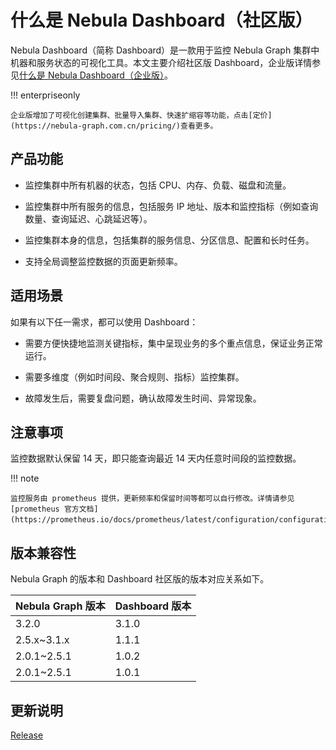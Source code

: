 # 什么是 Nebula Dashboard（社区版）

Nebula Dashboard（简称 Dashboard）是一款用于监控 Nebula Graph 集群中机器和服务状态的可视化工具。本文主要介绍社区版 Dashboard，企业版详情参见[什么是 Nebula Dashboard（企业版）](../nebula-dashboard-ent/1.what-is-dashboard-ent.md)。

!!! enterpriseonly

    企业版增加了可视化创建集群、批量导入集群、快速扩缩容等功能，点击[定价](https://nebula-graph.com.cn/pricing/)查看更多。

## 产品功能

- 监控集群中所有机器的状态，包括 CPU、内存、负载、磁盘和流量。

- 监控集群中所有服务的信息，包括服务 IP 地址、版本和监控指标（例如查询数量、查询延迟、心跳延迟等）。
  
- 监控集群本身的信息，包括集群的服务信息、分区信息、配置和长时任务。

- 支持全局调整监控数据的页面更新频率。

## 适用场景

如果有以下任一需求，都可以使用 Dashboard：

- 需要方便快捷地监测关键指标，集中呈现业务的多个重点信息，保证业务正常运行。

- 需要多维度（例如时间段、聚合规则、指标）监控集群。

- 故障发生后，需要复盘问题，确认故障发生时间、异常现象。

## 注意事项

监控数据默认保留 14 天，即只能查询最近 14 天内任意时间段的监控数据。

!!! note

    监控服务由 prometheus 提供，更新频率和保留时间等都可以自行修改。详情请参见 [prometheus 官方文档](https://prometheus.io/docs/prometheus/latest/configuration/configuration/)。

## 版本兼容性

Nebula Graph 的版本和 Dashboard 社区版的版本对应关系如下。

|Nebula Graph 版本|Dashboard 版本|
|:---|:---|
| 3.2.0| 3.1.0|
|2.5.x~3.1.x|1.1.1|
|2.0.1~2.5.1|1.0.2|
|2.0.1~2.5.1|1.0.1|

## 更新说明

[Release](https://github.com/vesoft-inc/nebula-dashboard/releases/tag/{{dashboard.tag}})
